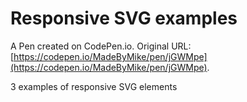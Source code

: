 # Responsive SVG examples

A Pen created on CodePen.io. Original URL: [https://codepen.io/MadeByMike/pen/jGWMpe](https://codepen.io/MadeByMike/pen/jGWMpe).

3 examples of responsive SVG elements